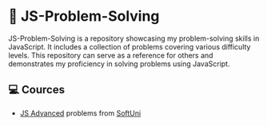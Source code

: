 # 🧪 JS-Problem-Solving

JS-Problem-Solving is a repository showcasing my problem-solving skills in JavaScript. It includes a collection of problems covering various difficulty levels. This repository can serve as a reference for others and demonstrates my proficiency in solving problems using JavaScript.

## 💻 Cources
- [JS Advanced](https://github.com/danstoyanov/JS-Problem-Solving/tree/main/js-problems) problems from [SoftUni](https://softuni.bg/)
